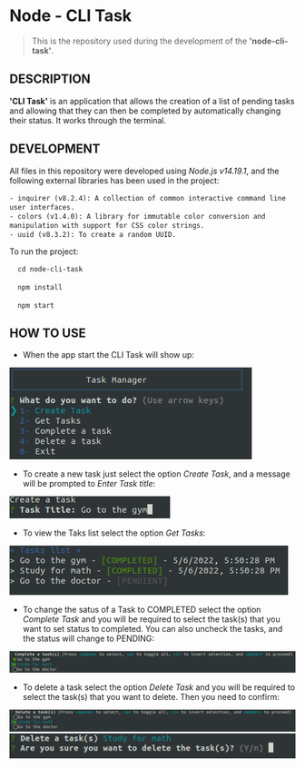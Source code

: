# Node - CLI Task

> This is the repository used during the development of the **'node-cli-task'**.

## DESCRIPTION

**'CLI Task'** is an application that allows the creation of a list of pending tasks and allowing that they can then be completed by automatically changing their status. It works through the terminal.

## DEVELOPMENT

All files in this repository were developed using _Node.js v14.19.1_, and the following external libraries has been used in the project:

    - inquirer (v8.2.4): A collection of common interactive command line user interfaces.
    - colors (v1.4.0): A library for immutable color conversion and manipulation with support for CSS color strings.
    - uuid (v8.3.2): To create a random UUID.

To run the project:

```
  cd node-cli-task

  npm install

  npm start
```

## HOW TO USE

- When the app start the CLI Task will show up:

![ToDo App Menu](task-menu.png)

- To create a new task just select the option _Create Task_, and a message will be prompted to _Enter Task title_:

![Create Task](task-create.png)

- To view the Taks list select the option _Get Tasks_:

![Tasks list](task-list.png)

- To change the satus of a Task to COMPLETED select the option _Complete Task_ and you will be required to select the task(s) that you want to set status to completed. You can also uncheck the tasks, and the status will change to PENDING:

![Complete Task](task-complete.png)

- To delete a task select the option _Delete Task_ and you will be required to select the task(s) that you want to delete. Then you need to confirm:

![Delete Task](task-delete.png)
![Delete Task Confirm](task-delete-confirm.png)
